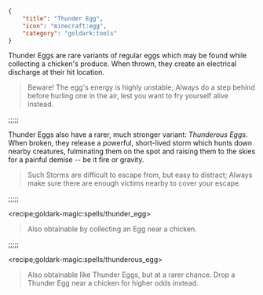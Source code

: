 ```json
{
    "title": "Thunder Egg",
    "icon": "minecraft:egg",
    "category": "goldark:tools"
}
```

Thunder Eggs are rare variants of regular eggs
which may be found while collecting a chicken's
produce. When thrown, they create an electrical
discharge at their hit location.

> Beware! The egg's energy is highly unstable;
> Always do a step behind before hurling one in
> the air, lest you want to fry yourself alive instead.

;;;;;

Thunder Eggs also have a rarer, much stronger
variant: *Thunderous Eggs*. When broken, they
release a powerful, short-lived storm which
hunts down nearby creatures, fulminating them
on the spot and raising them to the skies
for a painful demise -- be it fire or gravity.

> Such Storms are difficult to escape from, but
> easy to distract; Always make sure there are
> enough victims nearby to cover your escape.

;;;;;

<recipe;goldark-magic:spells/thunder_egg>

> Also obtainable by collecting an Egg
> near a chicken.

;;;;;

<recipe;goldark-magic:spells/thunderous_egg>

> Also obtainable like Thunder Eggs, but
> at a rarer chance. Drop a Thunder Egg
> near a chicken for higher odds instead.
